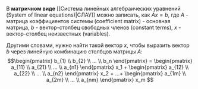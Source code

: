 В **матричном виде** [[Система линейных алгебраических уравнений (System of linear equations)|СЛАУ]] можно записать, как $Ax=b$, где $A$ - матрица коэффициентов системы (coefficient matrix) - основная матрица, $b$ - вектор-столбец свободных членов (constant terms), $x$ - вектор-столбец неизвестных (variables).

Другими словами, нужно найти такой вектор $x$, чтобы выразить вектор $b$ через линейную комбинацию столбцов матрицы $A$:$$\begin{pmatrix}
b_{1} \\ b_{2} \\ ... \\ b_n
\end{pmatrix} =
\begin{pmatrix}
a_{11} \\ a_{21} \\ ... \\ a_{n1}
\end{pmatrix} x_1 +
\begin{pmatrix}
a_{12} \\ a_{22} \\ ... \\ a_{n2}
\end{pmatrix} x_2 + ...+
\begin{pmatrix}
a_{1m} \\ a_{2m} \\ ... \\ a_{nm}
\end{pmatrix} x_m
$$